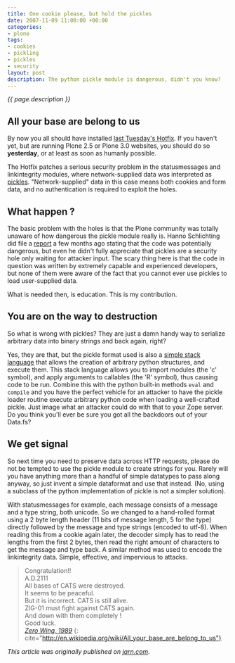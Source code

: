 ```yaml
---
title: One cookie please, but hold the pickles
date: 2007-11-09 11:00:00 +00:00
categories:
- plone
tags:
- cookies
- pickling
- pickles
- security
layout: post
description: The python pickle module is dangerous, didn't you know?
---
```


*{{ page.description }}*

## All your base are belong to us

By now you all should have installed [last Tuesday's Hotfix](http://plone.org/products/plone-hotfix/releases/20071106). If you haven't yet, but are running Plone 2.5 or Plone 3.0 websites, you should do so **yesterday**, or at least as soon as humanly possible.

The Hotfix patches a serious security problem in the statusmessages and linkintegrity modules, where network-supplied data was interpreted as [pickles](http://docs.python.org/lib/module-pickle.html). "Network-supplied" data in this case means both cookies and form data, and no authentication is required to exploit the holes.

## What happen ?

The basic problem with the holes is that the Plone community was totally unaware of how dangerous the pickle module really is. Hanno Schlichting did file a [report](http://dev.plone.org/plone/ticket/6943) a few months ago stating that the code was potentially dangerous, but even he didn't fully appreciate that pickles are a security hole only waiting for attacker input. The scary thing here is that the code in question was written by extremely capable and experienced developers, but none of them were aware of the fact that you cannot ever use pickles to load user-supplied data.

What is needed then, is education. This is my contribution.

## You are on the way to destruction

So what is wrong with pickles? They are just a damn handy way to serialize arbitrary data into binary strings and back again, right?

Yes, they are that, but the pickle format used is also a [simple stack language](http://peadrop.com/blog/2007/06/18/pickle-an-interesting-stack-language/) that allows the creation of arbitrary python structures, and execute them. This stack language allows you to import modules (the 'c' symbol), and apply arguments to callables (the 'R' symbol), thus causing code to be run. Combine this with the python built-in methods `eval` and `compile` and you have the perfect vehicle for an attacker to have the pickle loader routine execute arbitrary python code when loading a well-crafted pickle. Just image what an attacker could do with that to your Zope server. Do you think you'll ever be sure you got all the backdoors out of your Data.fs?

## We get signal

So next time you need to preserve data across HTTP requests, please do not be tempted to use the pickle module to create strings for you. Rarely will you have anything more than a handful of simple datatypes to pass along anyway, so just invent a simple dataformat and use that instead. (No, using a subclass of the python implementation of pickle is not a simpler solution).

With statusmessages for example, each message consists of a message and a type string, both unicode. So we changed to a hand-rolled format using a 2 byte length header (11 bits of message length, 5 for the type) directly followed by the message and type strings (encoded to utf-8). When reading this from a cookie again later, the decoder simply has to read the lengths from the first 2 bytes, then read the right amount of characters to get the message and type back. A similar method was used to encode the linkintegrity data. Simple, effective, and impervious to attacks.

> Congratulation!!  
> A.D.2111  
> All bases of CATS were destroyed.  
> It seems to be peaceful.  
> But it is incorrect. CATS is still alive.  
> ZIG-01 must fight against CATS again.  
> And down with them completely !  
> Good luck.  
> <cite>[Zero Wing, 1989](http://en.wikipedia.org/wiki/All_your_base_are_belong_to_us)</cite>
{: cite="http://en.wikipedia.org/wiki/All_your_base_are_belong_to_us"}

*This article was originally published on [jarn.com](http://jarn.com).*
